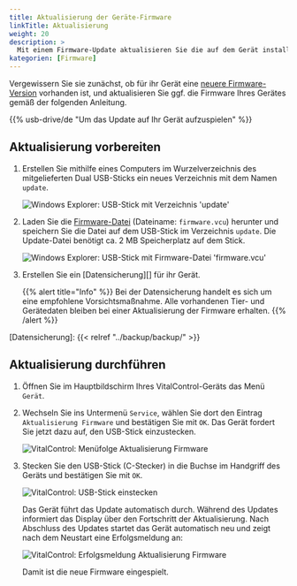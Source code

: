 ```yaml
---
title: Aktualisierung der Geräte-Firmware
linkTitle: Aktualisierung
weight: 20
description: >
  Mit einem Firmware-Update aktualisieren Sie die auf dem Gerät installierte Software.
kategorien: [Firmware]  
---
```

Vergewissern Sie sie zunächst, ob für ihr Gerät eine [neuere Firmware-Version](../versionen/) vorhanden ist, und aktualisieren Sie ggf. die Firmware Ihres Gerätes gemäß der folgenden Anleitung.

{{% usb-drive/de "Um das Update auf Ihr Gerät aufzuspielen" %}}

## Aktualisierung vorbereiten

1. Erstellen Sie mithilfe eines Computers im Wurzelverzeichnis des mitgelieferten Dual USB-Sticks ein neues Verzeichnis mit dem Namen `update`.

    ![Windows Explorer: USB-Stick mit Verzeichnis 'update'](../images/create-folder-update.png)

1. Laden Sie die [Firmware-Datei](/download/firmware.vcu) (Dateiname: `firmware.vcu`) herunter und speichern Sie die Datei auf dem USB-Stick im Verzeichnis `update`. Die Update-Datei benötigt ca. 2 MB Speicherplatz auf dem Stick.

    ![Windows Explorer: USB-Stick mit Firmware-Datei 'firmware.vcu'](../images/save-firmware-file.png)

1. Erstellen Sie ein [Datensicherung][] für ihr Gerät.

    {{% alert title="Info" %}}
Bei der Datensicherung handelt es sich um eine empfohlene Vorsichtsmaßnahme. Alle vorhandenen Tier- und Gerätedaten bleiben bei einer Aktualisierung der Firmware erhalten.
    {{% /alert %}}

[Datensicherung]: {{< relref "../backup/backup/" >}}

## Aktualisierung durchführen

1. Öffnen Sie im Hauptbildschirm Ihres VitalControl-Geräts das Menü `Gerät`.

1. Wechseln Sie ins Untermenü `Service`, wählen Sie dort den Eintrag `Aktualisierung Firmware` und bestätigen Sie mit `OK`. Das Gerät fordert Sie jetzt dazu auf, den USB-Stick einzustecken.

   ![VitalControl: Menüfolge Aktualisierung Firmware](../images/firmware-update.png)

1. Stecken Sie den USB-Stick (C-Stecker) in die Buchse im Handgriff des Geräts und bestätigen Sie mit `OK`.

   ![VitalControl: USB-Stick einstecken](/images/firmware/update/plug-in-dual-usb-stick.svg)

   Das Gerät führt das Update automatisch durch. Während des Updates informiert das Display über den Fortschritt der Aktualisierung. Nach Abschluss des Updates startet das Gerät automatisch neu und zeigt nach dem Neustart eine Erfolgsmeldung an:

   ![VitalControl: Erfolgsmeldung Aktualisierung Firmware](../images/update-success.png)

   Damit ist die neue Firmware eingespielt.

